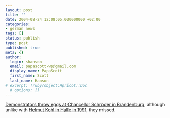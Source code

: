 ```yaml
---
layout: post
title: ''
date: 2004-08-24 12:08:05.000000000 +02:00
categories:
- german news
tags: []
status: publish
type: post
published: true
meta: {}
author:
  login: shanson
  email: papascott-wp@gmail.com
  display_name: PapaScott
  first_name: Scott
  last_name: Hanson
# excerpt: !ruby/object:Hpricot::Doc
  # options: {}
---
```

<p><a href="http://www.spiegel.de/politik/deutschland/0,1518,314737,00.html" title="Brandenburg: Demonstranten bewerfen Schröder mit Eiern - Politik - SPIEGEL ONLINE">Demonstrators throw eggs at Chancellor Schröder in Brandenburg</a>, although unlike with <a href="http://www.faz.net/s/Rub21DD40806F8345FAA42A456821D3EDFF/Doc~E96DFB100BE6D4DBFB4133EBB338325F7~ATpl~Ecommon~Scontent.html">Helmut Kohl in Halle in 1991</a>, they missed.</p>
